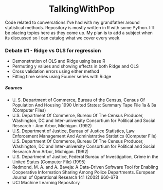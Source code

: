 
# <center>TalkingWithPop</center>
Code related to conversations I've had with my grandfather around statistical methods. Repository is mostly written in R with some Python. I'll be placing topics here as they come up. My plan is to add a subject when its discussed so I can catalog what we cover every week. 

### Debate #1 - Ridge vs OLS for regression
- Demonstration of OLS and Ridge using base R
- Permuting y values and showing effects in both Ridge and OLS
- Cross validation errors using either method
- Fitting time series using Fourier series with Ridge

##### Sources

- U. S. Department of Commerce, Bureau of the Census, Census Of Population And Housing 1990 United States: Summary Tape File 1a & 3a (Computer Files)
- U.S. Department Of Commerce, Bureau Of The Census Producer, Washington, DC and Inter-university Consortium for Political and Social Research - Ann Arbor, Michigan. (1992) 
- U.S. Department of Justice, Bureau of Justice Statistics, Law Enforcement Management And Administrative Statistics (Computer File) U.S. Department Of Commerce, Bureau Of The Census Producer, Washington, DC and Inter-university Consortium for Political and Social Research Ann Arbor, Michigan. (1992) 
- U.S. Department of Justice, Federal Bureau of Investigation, Crime in the United States (Computer File) (1995) 
- Redmond, M. A. and A. Baveja: A Data-Driven Software Tool for Enabling Cooperative Information Sharing Among Police Departments. European Journal of Operational Research 141 (2002) 660-678
- UCI Machine Learning Repository